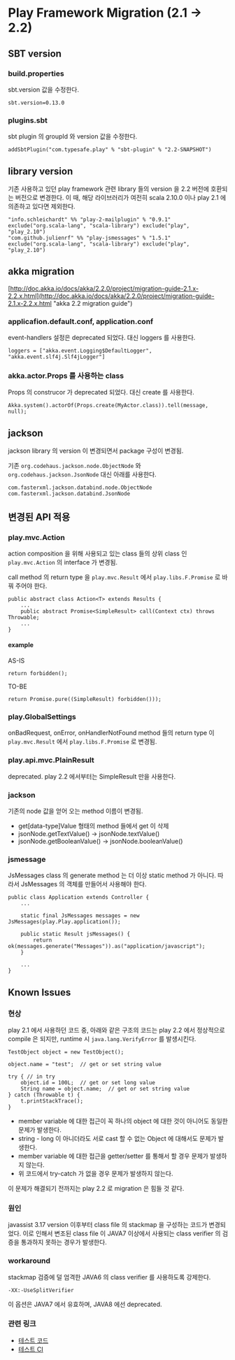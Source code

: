 # Play Framework Migration (2.1 -> 2.2)

## SBT version

### build.properties

sbt.version 값을 수정한다.

    sbt.version=0.13.0

### plugins.sbt

sbt plugin 의 groupId 와 version 값을 수정한다.

    addSbtPlugin("com.typesafe.play" % "sbt-plugin" % "2.2-SNAPSHOT")

## library version

기존 사용하고 있던 play framework 관련 library 들의 version 을 2.2 버전에 호환되는 버전으로 변경한다.
이 때, 해당 라이브러리가 여전히 scala 2.10.0 이나 play 2.1 에 의존하고 있다면 제외한다.

    "info.schleichardt" %% "play-2-mailplugin" % "0.9.1" exclude("org.scala-lang", "scala-library") exclude("play", "play_2.10")
    "com.github.julienrf" %% "play-jsmessages" % "1.5.1" exclude("org.scala-lang", "scala-library") exclude("play", "play_2.10")

## akka migration

[http://doc.akka.io/docs/akka/2.2.0/project/migration-guide-2.1.x-2.2.x.html](http://doc.akka.io/docs/akka/2.2.0/project/migration-guide-2.1.x-2.2.x.html "akka 2.2 migration guide")


### applicafion.default.conf, application.conf

event-handlers 설정은 deprecated 되었다. 대신 loggers 를 사용한다.

    loggers = ["akka.event.Logging$DefaultLogger", "akka.event.slf4j.Slf4jLogger"]

### akka.actor.Props 를 사용하는 class

Props 의 construcor 가 deprecated 되었다. 대신 create 를 사용한다.

    Akka.system().actorOf(Props.create(MyActor.class)).tell(message, null);

## jackson

jackson library 의 version 이 변경되면서 package 구성이 변경됨.

기존 ```org.codehaus.jackson.node.ObjectNode``` 와 ```org.codehaus.jackson.JsonNode``` 대신 아래를 사용한다.

    com.fasterxml.jackson.databind.node.ObjectNode
    com.fasterxml.jackson.databind.JsonNode

## 변경된 API 적용

### play.mvc.Action

action composition 을 위해 사용되고 있는 class 들의 상위 class 인 ```play.mvc.Action``` 의 interface 가 변경됨.

call method 의 return type 을 ```play.mvc.Result``` 에서 ```play.libs.F.Promise``` 로 바꿔 주어야 한다.

    public abstract class Action<T> extends Results {
        ...
        public abstract Promise<SimpleResult> call(Context ctx) throws Throwable;
        ...
    }

#### example

AS-IS

    return forbidden();

TO-BE

    return Promise.pure((SimpleResult) forbidden()));

### play.GlobalSettings

onBadRequest, onError, onHandlerNotFound method 들의 return type 이 ```play.mvc.Result``` 에서 ```play.libs.F.Promise``` 로 변경됨.

### play.api.mvc.PlainResult

deprecated. play 2.2 에서부터는 SimpleResult 만을 사용한다.

### jackson

기존의 node 값을 얻어 오는 method 이름이 변경됨.

* get[data-type]Value 형태의 method 들에서 get 이 삭제
* jsonNode.getTextValue() -> jsonNode.textValue()
* jsonNode.getBooleanValue() -> jsonNode.booleanValue()

### jsmessage

JsMessages class 의 generate method 는 더 이상 static method 가 아니다.
따라서 JsMessages 의 객체를 만들어서 사용해야 한다.

    public class Application extends Controller {
        ...

        static final JsMessages messages = new JsMessages(play.Play.application());

        public static Result jsMessages() {
            return ok(messages.generate("Messages")).as("application/javascript");
        }

        ...
    }

## Known Issues

### 현상

play 2.1 에서 사용하던 코드 중, 아래와 같은 구조의 코드는 play 2.2 에서 정상적으로 compile 은 되지만, runtime 시 ```java.lang.VerifyError``` 를 발생시킨다.

	TestObject object = new TestObject();

	object.name = "test";  // get or set string value

	try { // in try
	    object.id = 100L;  // get or set long value
	    String name = object.name;  // get or set string value
	} catch (Throwable t) {
	    t.printStackTrace();
	}

* member variable 에 대한 접근이 꼭 하나의 object 에 대한 것이 아니어도 동일한 문제가 발생한다.
* string - long 이 아니더라도 서로 cast 할 수 없는 Object 에 대해서도 문제가 발생한다.
* member variable 에 대한 접근을 getter/setter 를 통해서 할 경우 문제가 발생하지 않는다.
* 위 코드에서 try-catch 가 없을 경우 문제가 발생하지 않는다.

이 문제가 해결되기 전까지는 play 2.2 로 migration 은 힘들 것 같다.

### 원인

javassist 3.17 version 이후부터 class file 의 stackmap 을 구성하는 코드가 변경되었다.
이로 인해서 변조된 class file 이 JAVA7 이상에서 사용되는 class verifier 의 검증을 통과하지 못하는 경우가 발생한다.

### workaround

stackmap 검증에 덜 엄격한 JAVA6 의 class verifier 를 사용하도록 강제한다.

    -XX:-UseSplitVerifier

이 옵션은 JAVA7 에서 유효하며, JAVA8 에선 deprecated.

### 관련 링크

* [테스트 코드](https://github.com/kjkmadness/play-test)
* [테스트 CI](https://travis-ci.org/kjkmadness/play-test)
